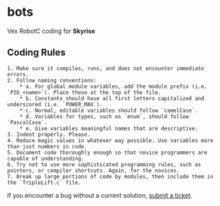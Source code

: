 bots
====

Vex RobotC coding for **Skyrise**


## Coding Rules

	1. Make sure it compiles, runs, and does not encounter immediate errors.
	2. Follow naming conventions:
		* a. For global module variables, add the module prefix (i.e. `PID_<name>`). Place these at the top of the file.
		* b. Constants should have all first letters capitalized and underscored (i.e. `POWER_MAX`).
		* c. Normal, editable variables should follow `camelCase`.
		* d. Variables for types, such as `enum`, should follow `PascalCase`.
		* e. Give variables meaningful names that are descriptive.
	3. Indent properly. Please.
	4. Reduce magic values in whatever way possible. Use variables more than just numbers in code.
	5. Document code thoroughly enough so that novice programmers are capable of understanding.
	6. Try not to use more sophisticated programming rules, such as pointers, or compiler shortcuts. Again, for the novices.
	7. Break up large portions of code by modules, then include them in the `TripleLift.c` file. 

If you encounter a bug without a current solution, [submit a ticket](http://github.com/noahisaboa/bots/issues). 

